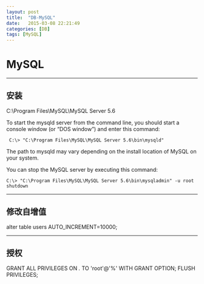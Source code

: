 ```yaml
---
layout: post
title:  "DB-MySQL"
date:   2015-03-08 22:21:49
categories: [DB]
tags: [MySQL]
---
```


# MySQL

------------
## 安装

C:\Program Files\MySQL\MySQL Server 5.6

To start the mysqld server from the command line, you should start a console window (or “DOS window”) and enter this command:

``
C:\> "C:\Program Files\MySQL\MySQL Server 5.6\bin\mysqld"``

The path to mysqld may vary depending on the install location of MySQL on your system.

You can stop the MySQL server by executing this command:

``
C:\> "C:\Program Files\MySQL\MySQL Server 5.6\bin\mysqladmin" -u root shutdown
``

------------
## 修改自增值

alter table users AUTO_INCREMENT=10000;


-------------
##  授权

GRANT ALL PRIVILEGES ON *.* TO 'root'@'%' WITH GRANT OPTION;
FLUSH PRIVILEGES;


